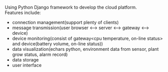 Using Python Django framework to develop the cloud platform.    
Features include:
- connection management(support plenty of clients)
- message transmission(user browser <--> server <--> gateway <--> device)
- device monitoring(consist of gateway<cpu temperature, on-line status> and device(battery volume, on-line status))
- data visualization(echars python, environment data from sensor, plant grow status, alarm record)
- data storage
- user interface
